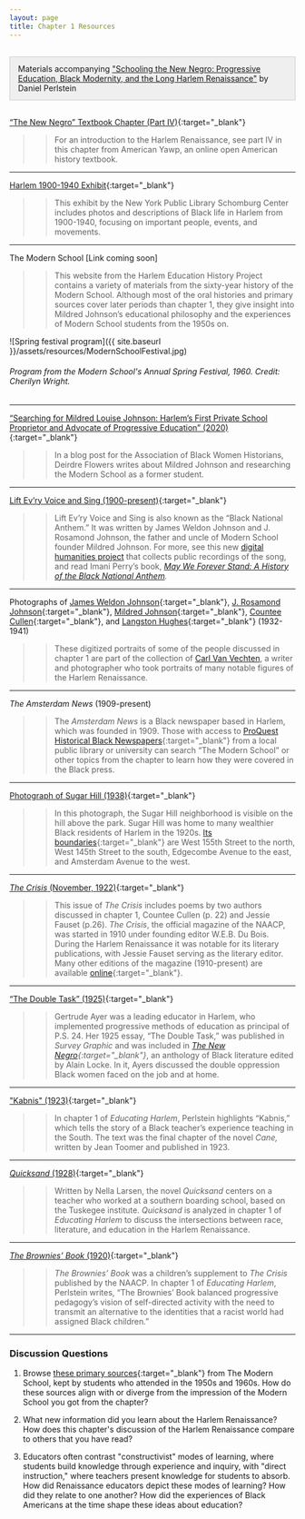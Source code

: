 ```yaml
---
layout: page
title: Chapter 1 Resources
---
```

<div class="chapterReference" style="border: 1px solid #ccc; padding: 12px 14px; background-color: #efefef; margin:30px 0;">
Materials accompanying <a href="{{ site.baseurl }}/chapters/01/" target="_blank"> "Schooling the New Negro: Progressive Education, Black Modernity, and the Long Harlem Renaissance"</a> by Daniel Perlstein
</div>

[“The New Negro” Textbook Chapter (Part IV)](http://www.americanyawp.com/text/22-the-twenties/){:target="_blank"}

>> For an introduction to the Harlem Renaissance, see part IV in this chapter from American Yawp, an online open American history textbook.

---

[Harlem 1900-1940 Exhibit](http://exhibitions.nypl.org/harlem/){:target="_blank"}

>> This exhibit by the New York Public Library Schomburg Center includes photos and descriptions of Black life in Harlem from 1900-1940, focusing on important people, events, and movements.

---

The Modern School [Link coming soon]

>> This website from the Harlem Education History Project contains a variety of materials from the sixty-year history of the Modern School. Although most of the oral histories and primary sources cover later periods than chapter 1, they give insight into Mildred Johnson’s educational philosophy and the experiences of Modern School students from the 1950s on.

![Spring festival program]({{ site.baseurl }}/assets/resources/ModernSchoolFestival.jpg)
###### Program from the Modern School's Annual Spring Festival, 1960. Credit: Cherilyn Wright.

---

[“Searching for Mildred Louise Johnson: Harlem’s First Private School Proprietor and Advocate of Progressive Education” (2020)](http://abwh.org/2020/04/29/searching-for-mildred-louise-johnson-harlems-first-private-school-proprietor-and-advocate-of-progressive-education/){:target="_blank"}

>> In a blog post for the Association of Black Women Historians, Deirdre Flowers writes about Mildred Johnson and researching the Modern School as a former student.

---

[Lift Ev’ry Voice and Sing (1900-present)](https://www.naacp.org/naacp-history-lift-evry-voice-and-sing/){:target="_blank"}

>> Lift Ev’ry Voice and Sing is also known as the “Black National Anthem.” It was written by James Weldon Johnson and J. Rosamond Johnson, the father and uncle of Modern School founder Mildred Johnson. For more, see this new [digital humanities project](https://elotroalex.github.io/lift/) that collects public recordings of the song, and read Imani Perry’s book, *[May We Forever Stand: A History of the Black National Anthem](https://uncpress.org/book/9781469638607/may-we-forever-stand/).*

---

Photographs of [James Weldon Johnson](https://www.loc.gov/item/2004663098/){:target="_blank"}, [J. Rosamond Johnson](https://www.loc.gov/item/2004663097/){:target="_blank"}, [Mildred Johnson](https://brbl-dl.library.yale.edu/vufind/Record/3534908){:target="_blank"}, [Countee Cullen](https://www.loc.gov/item/2004662756/){:target="_blank"}, and [Langston Hughes](https://www.loc.gov/item/2004663042/){:target="_blank"} (1932-1941)

>> These digitized portraits of some of the people discussed in chapter 1 are part of the collection of [Carl Van Vechten](https://www.loc.gov/collections/van-vechten/), a writer and photographer who took portraits of many notable figures of the Harlem Renaissance.

---

*The Amsterdam News* (1909-present)

>> The *Amsterdam News* is a Black newspaper based in Harlem, which was founded in 1909. Those with access to [ProQuest Historical Black Newspapers](https://about.proquest.com/products-services/histnews-bn.html){:target="_blank"} from a local public library or university can search “The Modern School” or other topics from the chapter to learn how they were covered in the Black press.

---

[Photograph of Sugar Hill (1938)](https://digitalcollections.nypl.org/items/52edc600-13b8-0134-5568-00505686a51c){:target="_blank"}

>> In this photograph, the Sugar Hill neighborhood is visible on the hill above the park. Sugar Hill was home to many wealthier Black residents of Harlem in the 1920s. [Its boundaries](https://drive.google.com/file/d/1LvD3u7yZzEk1frOG_xyRGl6z1orX88Ef/view?usp=sharing){:target="_blank"} are West 155th Street to the north, West 145th Street to the south, Edgecombe Avenue to the east, and Amsterdam Avenue to the west.

---

[*The Crisis* (November, 1922)](https://books.google.com/books?id=c1sEAAAAMBAJ&printsec=frontcover&dq=the+crisis+magazine&hl=en&sa=X&ved=2ahUKEwjkpbTM0tfsAhXWoHIEHf9pCC44KBDoATADegQIAxAC#v=onepage&q&f=false){:target="_blank"}

>> This issue of *The Crisis* includes poems by two authors discussed in chapter 1, Countee Cullen (p. 22) and Jessie Fauset (p.26). *The Crisis*, the official magazine of the NAACP, was started in 1910 under founding editor W.E.B. Du Bois. During the Harlem Renaissance it was notable for its literary publications, with Jessie Fauset serving as the literary editor. Many other editions of the magazine (1910-present) are available [online](https://www.google.com/search?q=the+crisis+magazine&btnG=Search+Books&tbm=bks&tbo=1){:target="_blank"}.

---

[“The Double Task” (1925)](http://historymatters.gmu.edu/d/5126/){:target="_blank"}

>> Gertrude Ayer was a leading educator in Harlem, who implemented progressive methods of education as principal of P.S. 24. Her 1925 essay, “The Double Task,” was published in *Survey Graphic* and was included in *[The New Negro](https://archive.org/details/newnegrointerpre00unse/mode/2up){:target="_blank"}*, an anthology of Black literature edited by Alain Locke. In it, Ayers discussed the double oppression Black women faced on the job and at home.

---

["Kabnis" (1923)](https://www.gutenberg.org/files/60093/60093-h/60093-h.htm){:target="_blank"}

>> In chapter 1 of *Educating Harlem*, Perlstein highlights “Kabnis,” which tells the story of a Black teacher’s experience teaching in the South. The text was the final chapter of the novel *Cane,* written by Jean Toomer and published in 1923.

---

[*Quicksand* (1928)](https://babel.hathitrust.org/cgi/pt?id=mdp.39015054061430&view=1up&seq=1){:target="_blank"}

>> Written by Nella Larsen, the novel *Quicksand* centers on a teacher who worked at a southern boarding school, based on the Tuskegee institute. *Quicksand* is analyzed in chapter 1 of *Educating Harlem* to discuss the intersections between race, literature, and education in the Harlem Renaissance.

---

[*The Brownies’ Book* (1920)](https://www.loc.gov/item/22001351/?loclr=blogloc){:target="_blank"}

>> *The Brownies’ Book* was a children’s supplement to *The Crisis* published by the NAACP. In chapter 1 of *Educating Harlem*, Perlstein writes, “The Brownies’ Book balanced progressive pedagogy’s vision of self-directed activity with the need to transmit an alternative to the identities that a racist world had assigned Black children.”

---

### Discussion Questions

1. Browse [these primary sources](https://drive.google.com/file/d/1iVLsbcUakEZ89c20BInB9vp6jdSs_d_N/view?usp=sharing){:target="_blank"} from The Modern School, kept by students who attended in the 1950s and 1960s. How do these sources align with or diverge from the impression of the Modern School you got from the chapter?

2. What new information did you learn about the Harlem Renaissance? How does this chapter's discussion of the Harlem Renaissance compare to others that you have read?

3. Educators often contrast "constructivist" modes of learning, where students build knowledge through experience and inquiry, with "direct instruction," where teachers present knowledge for students to absorb. How did Renaissance educators depict these modes of learning? How did they relate to one another? How did the experiences of Black Americans at the time shape these ideas about education?
